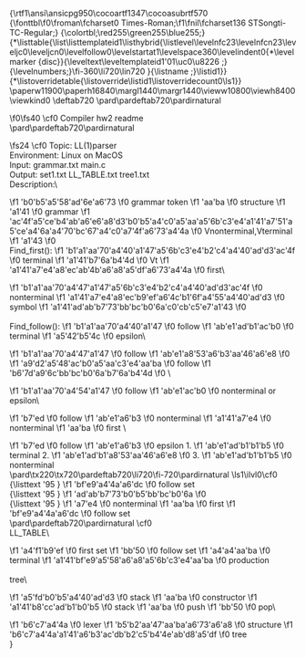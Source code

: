 {\rtf1\ansi\ansicpg950\cocoartf1347\cocoasubrtf570
{\fonttbl\f0\froman\fcharset0 Times-Roman;\f1\fnil\fcharset136 STSongti-TC-Regular;}
{\colortbl;\red255\green255\blue255;}
{\*\listtable{\list\listtemplateid1\listhybrid{\listlevel\levelnfc23\levelnfcn23\leveljc0\leveljcn0\levelfollow0\levelstartat1\levelspace360\levelindent0{\*\levelmarker \{disc\}}{\leveltext\leveltemplateid1\'01\uc0\u8226 ;}{\levelnumbers;}\fi-360\li720\lin720 }{\listname ;}\listid1}}
{\*\listoverridetable{\listoverride\listid1\listoverridecount0\ls1}}
\paperw11900\paperh16840\margl1440\margr1440\vieww10800\viewh8400\viewkind0
\deftab720
\pard\pardeftab720\pardirnatural

\f0\fs40 \cf0 Compiler hw2 readme\
\pard\pardeftab720\pardirnatural

\fs24 \cf0 Topic: LL(1)parser\
Environment: Linux on MacOS\
Input: grammar.txt main.c\
Output: set1.txt LL_TABLE.txt tree1.txt\
Description:\

\f1 \'b0\'b5\'a5\'58\'ad\'6e\'a6\'73
\f0 grammar token 
\f1 \'aa\'ba
\f0 structure
\f1 \'a1\'41
\f0 grammar 
\f1 \'ac\'4f\'a5\'ce\'b4\'ab\'a6\'e6\'a8\'d3\'b0\'b5\'a4\'c0\'a5\'aa\'a5\'6b\'c3\'e4\'a1\'41\'a7\'51\'a5\'ce\'a4\'6a\'a4\'70\'bc\'67\'a4\'c0\'a7\'4f\'a6\'73\'a4\'4a
\f0 Vnonterminal,Vterminal
\f1 \'a1\'43
\f0 \
Find_first(): 
\f1 \'b1\'a1\'aa\'70\'a4\'40\'a1\'47\'a5\'6b\'c3\'e4\'b2\'c4\'a4\'40\'ad\'d3\'ac\'4f
\f0 terminal
\f1 \'a1\'41\'b7\'6a\'b4\'4d
\f0 Vt
\f1 \'a1\'41\'a7\'e4\'a8\'ec\'ab\'4b\'a6\'a8\'a5\'df\'a6\'73\'a4\'4a
\f0 first\
		   
\f1 \'b1\'a1\'aa\'70\'a4\'47\'a1\'47\'a5\'6b\'c3\'e4\'b2\'c4\'a4\'40\'ad\'d3\'ac\'4f
\f0 nonterminal
\f1 \'a1\'41\'a7\'e4\'a8\'ec\'b9\'ef\'a6\'4c\'b1\'6f\'a4\'55\'a4\'40\'ad\'d3
\f0 symbol
\f1 \'a1\'41\'ad\'ab\'b7\'73\'bb\'bc\'b0\'6a\'c0\'cb\'c5\'e7\'a1\'43
\f0 \
\
Find_follow(): 
\f1 \'b1\'a1\'aa\'70\'a4\'40\'a1\'47
\f0 follow
\f1 \'ab\'e1\'ad\'b1\'ac\'b0
\f0 terminal
\f1 \'a5\'42\'b5\'4c
\f0 epsilon\
			 
\f1 \'b1\'a1\'aa\'70\'a4\'47\'a1\'47
\f0 follow
\f1 \'ab\'e1\'a8\'53\'a6\'b3\'aa\'46\'a6\'e8
\f0  
\f1 \'a9\'d2\'a5\'48\'ac\'b0\'a5\'aa\'c3\'e4\'aa\'ba
\f0 follow
\f1 \'b6\'7d\'a9\'6c\'bb\'bc\'b0\'6a\'b7\'6a\'b4\'4d
\f0 \
			 
\f1 \'b1\'a1\'aa\'70\'a4\'54\'a1\'47
\f0 follow
\f1 \'ab\'e1\'ac\'b0
\f0 nonterminal or epsilon\

\f1 \'b7\'ed
\f0 follow
\f1 \'ab\'e1\'a6\'b3
\f0 nonterminal
\f1 \'a1\'41\'a7\'e4
\f0 nonterminal
\f1 \'aa\'ba
\f0 first \

\f1 \'b7\'ed
\f0 follow
\f1 \'ab\'e1\'a6\'b3
\f0 epsilon 1.
\f1 \'ab\'e1\'ad\'b1\'b1\'b5
\f0 terminal 2.
\f1 \'ab\'e1\'ad\'b1\'a8\'53\'aa\'46\'a6\'e8
\f0  3.
\f1 \'ab\'e1\'ad\'b1\'b1\'b5
\f0 nonterminal\
\pard\tx220\tx720\pardeftab720\li720\fi-720\pardirnatural
\ls1\ilvl0\cf0 {\listtext	\'95	}
\f1 \'bf\'e9\'a4\'4a\'a6\'dc
\f0 follow set\
{\listtext	\'95	}
\f1 \'ad\'ab\'b7\'73\'b0\'b5\'bb\'bc\'b0\'6a
\f0 \
{\listtext	\'95	}
\f1 \'a7\'e4
\f0 nonterminal
\f1 \'aa\'ba
\f0 first 
\f1 \'bf\'e9\'a4\'4a\'a6\'dc
\f0 follow set\
\pard\pardeftab720\pardirnatural
\cf0 \
LL_TABLE\

\f1 \'a4\'f1\'b9\'ef
\f0 first set 
\f1 \'bb\'50
\f0  follow set 
\f1 \'a4\'a4\'aa\'ba
\f0 terminal
\f1 \'a1\'41\'bf\'e9\'a5\'58\'a6\'a8\'a5\'6b\'c3\'e4\'aa\'ba
\f0  production\
\
tree\

\f1 \'a5\'fd\'b0\'b5\'a4\'40\'ad\'d3
\f0 stack 
\f1 \'aa\'ba
\f0  constructor
\f1 \'a1\'41\'b8\'cc\'ad\'b1\'b0\'b5
\f0 stack
\f1 \'aa\'ba
\f0 push 
\f1 \'bb\'50
\f0 pop\

\f1 \'b6\'c7\'a4\'4a
\f0 lexer
\f1 \'b5\'b2\'aa\'47\'aa\'ba\'a6\'73\'a6\'a8
\f0 structure 
\f1 \'b6\'c7\'a4\'4a\'a1\'41\'a6\'b3\'ac\'db\'b2\'c5\'b4\'4e\'ab\'d8\'a5\'df
\f0 tree\
}